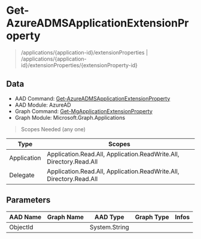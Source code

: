 # Get-AzureADMSApplicationExtensionProperty

> /applications/{application-id}/extensionProperties | /applications/{application-id}/extensionProperties/{extensionProperty-id}

## Data

+ AAD Command: [Get-AzureADMSApplicationExtensionProperty](https://docs.microsoft.com/en-us/powershell/module/AzureAD/Get-AzureADMSApplicationExtensionProperty)
+ AAD Module: AzureAD
+ Graph Command: [Get-MgApplicationExtensionProperty](https://docs.microsoft.com/en-us/powershell/module/Microsoft.Graph.Applications/Get-MgApplicationExtensionProperty)
+ Graph Module: Microsoft.Graph.Applications

> Scopes Needed (any one)

|Type|Scopes|
|---|---|
|Application|Application.Read.All, Application.ReadWrite.All, Directory.Read.All|
|Delegate|Application.Read.All, Application.ReadWrite.All, Directory.Read.All|

## Parameters

|AAD Name|Graph Name|AAD Type|Graph Type|Infos|
|---|---|---|---|---|
|ObjectId||System.String|||

